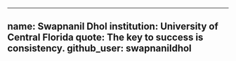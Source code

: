 ---
 name: Swapnanil Dhol
 institution: University of Central Florida
 quote: The key to success is consistency.
 github_user: swapnanildhol
 ---
